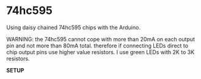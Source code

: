 # 74hc595
Using daisy chained 74hc595 chips with the Arduino.

WARNING: the 74hc595 cannot cope with more than 20mA on each output pin and not more than 80mA total. therefore
if connecting LEDs direct to chip output pins use higher value resistors. I use green LEDs with 2K to 3K resistors.

<b>SETUP</b>
